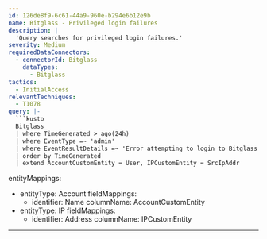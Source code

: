 ```yaml
---
id: 126de8f9-6c61-44a9-960e-b294e6b12e9b
name: Bitglass - Privileged login failures
description: |
  'Query searches for privileged login failures.'
severity: Medium
requiredDataConnectors:
  - connectorId: Bitglass
    dataTypes:
      - Bitglass
tactics:
  - InitialAccess
relevantTechniques:
  - T1078
query: |-
  ```kusto
  Bitglass
  | where TimeGenerated > ago(24h)
  | where EventType =~ 'admin'
  | where EventResultDetails =~ 'Error attempting to login to Bitglass'
  | order by TimeGenerated
  | extend AccountCustomEntity = User, IPCustomEntity = SrcIpAddr
  ```
entityMappings:
  - entityType: Account
    fieldMappings:
      - identifier: Name
        columnName: AccountCustomEntity
  - entityType: IP
    fieldMappings:
      - identifier: Address
        columnName: IPCustomEntity
---
```


